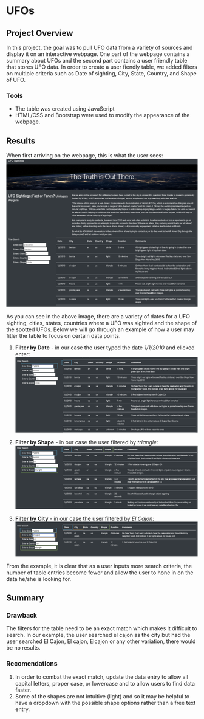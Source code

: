 # UFOs
## Project Overview

In this project, the goal was to pull UFO data from a variety of sources and display it on an interactive webpage. One part of the webpage contains a summary about UFOs and the second part contains a user friendly table that stores UFO data. In order to create a user fiendly table, we added filters on multiple criteria such as Date of sighting, City, State, Country, and Shape of UFO.
### Tools
- The table was created using JavaScript
- HTML/CSS and Bootstrap were used to modify the appearance of the webpage.

## Results

When first arriving on the webpage, this is what the user sees:
![UFO_webpage.png](screenshots/UFO_webpage.png)

As you can see in the above image, there are a variety of dates for a UFO sighting, cities, states, countries where a UFO was sighted and the shape of the spotted UFOs. Below we will go through an example of how a user may fitler the table to focus on certain data points.

1. **Filter by Date** - in our case the user typed the date _1/1/2010_ and clicked enter:
![date_filter.png](screenshots/date_filter.png)

2. **Filter by Shape** - in our case the user filtered by _triangle_:
![date_shape_filter.png](screenshots/date_shape_filter.png)

3. **Filter by City** - in our case the user filtered by _El Cajon_:
![date_shape_city_filter.png](screenshots/date_shape_city_filter.png)

From the example, it is clear that as a user inputs more search criteria, the number of table entries become fewer and allow the user to hone in on the data he/she is looking for.

## Summary
### Drawback
The filters for the table need to be an exact match which makes it difficult to search. In our example, the user searched el cajon as the city but had the user searched El Cajon, El cajon, Elcajon or any other variation, there would be no results. 

### Recomendations
1. In order to combat the exact match, update the data entry to allow all capital letters, proper case, or lowercase and to allow users to find data faster.
2. Some of the shapes are not intuitive (light) and so it may be helpful to have a dropdown with the possible shape options rather than a free text entry.